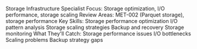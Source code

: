 Storage Infrastructure Specialist
Focus: Storage optimization, I/O performance, storage scaling
Review Areas: MET-002 (Parquet storage), storage performance
Key Skills:
Storage performance optimization
I/O pattern analysis
Storage scaling strategies
Backup and recovery
Storage monitoring
What They'll Catch:
Storage performance issues
I/O bottlenecks
Scaling problems
Backup strategy gaps